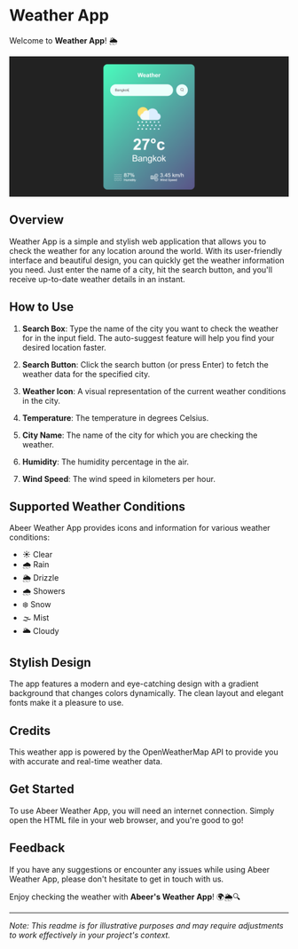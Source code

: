 # Weather App

Welcome to **Weather App**! 🌦️

<div style="text-align: center;">
  <img src="Images/WeatherSample.png" alt="Abeer's Weather App" style="display: block; margin: 0 auto; width: 800px; text-align: center;">
</div>


## Overview

Weather App is a simple and stylish web application that allows you to check the weather for any location around the world. With its user-friendly interface and beautiful design, you can quickly get the weather information you need. Just enter the name of a city, hit the search button, and you'll receive up-to-date weather details in an instant.

## How to Use

1. **Search Box**: Type the name of the city you want to check the weather for in the input field. The auto-suggest feature will help you find your desired location faster.

2. **Search Button**: Click the search button (or press Enter) to fetch the weather data for the specified city.

3. **Weather Icon**: A visual representation of the current weather conditions in the city.

4. **Temperature**: The temperature in degrees Celsius.

5. **City Name**: The name of the city for which you are checking the weather.

6. **Humidity**: The humidity percentage in the air.

7. **Wind Speed**: The wind speed in kilometers per hour.

## Supported Weather Conditions

Abeer Weather App provides icons and information for various weather conditions:

- ☀️ Clear
- 🌧️ Rain
- 🌦️ Drizzle
- 🌧️ Showers
- ❄️ Snow
- 🌫️ Mist
- 🌥️ Cloudy

## Stylish Design

The app features a modern and eye-catching design with a gradient background that changes colors dynamically. The clean layout and elegant fonts make it a pleasure to use.

## Credits

This weather app is powered by the OpenWeatherMap API to provide you with accurate and real-time weather data.

## Get Started

To use Abeer Weather App, you will need an internet connection. Simply open the HTML file in your web browser, and you're good to go!

## Feedback

If you have any suggestions or encounter any issues while using Abeer Weather App, please don't hesitate to get in touch with us.

Enjoy checking the weather with **Abeer's Weather App**! 🌍🌦️🔍

---

*Note: This readme is for illustrative purposes and may require adjustments to work effectively in your project's context.*
